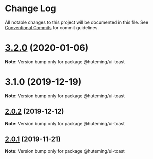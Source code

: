 # Change Log

All notable changes to this project will be documented in this file.
See [Conventional Commits](https://conventionalcommits.org) for commit guidelines.

# [3.2.0](https://github.com/huteming/huteming-ui/compare/v3.1.0...v3.2.0) (2020-01-06)

**Note:** Version bump only for package @huteming/ui-toast





# 3.1.0 (2019-12-19)

**Note:** Version bump only for package @huteming/ui-toast





## [2.0.2](https://github.com/huteming/huteming-ui/compare/@huteming/ui-toast@2.0.1...@huteming/ui-toast@2.0.2) (2019-12-12)

**Note:** Version bump only for package @huteming/ui-toast





## [2.0.1](https://github.com/huteming/huteming-ui/compare/@huteming/ui-toast@2.0.0...@huteming/ui-toast@2.0.1) (2019-11-21)

**Note:** Version bump only for package @huteming/ui-toast
